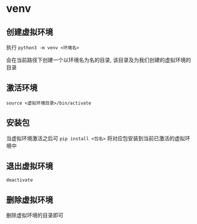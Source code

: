 # venv
## 创建虚拟环境
执行 `python3 -m venv <环境名>`

会在当前路径下创建一个以环境名为名的目录, 该目录及为我们创建的虚拟环境的目录
## 激活环境
`source <虚拟环境目录>/bin/activate`
## 安装包
当虚拟环境激活之后可 `pip install <包名>` 将对应包安装到当前已激活的虚拟环境中
## 退出虚拟环境
`deactivate`
## 删除虚拟环境
删除虚拟环境的目录即可